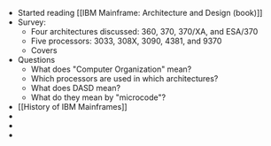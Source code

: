 - Started reading [[IBM Mainframe: Architecture and Design (book)]]
- Survey:
	- Four architectures discussed: 360, 370, 370/XA, and ESA/370
	- Five processors: 3033, 308X, 3090, 4381, and 9370
	- Covers
- Questions
	- What does "Computer Organization" mean?
	- Which processors are used in which architectures?
	- What does DASD mean?
	- What do they mean by "microcode"?
- [[History of IBM Mainframes]]
-
-
-